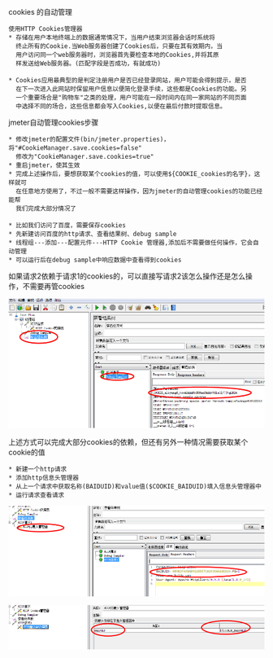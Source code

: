 cookies 的自动管理

    使用HTTP Cookies管理器
    * 存储在用户本地终端上的数据通常情况下，当用户结束浏览器会话时系统将
      终止所有的Cookie.当Web服务器创建了Cookies后，只要在其有效期内，当
      用户访问同一个web服务器时，浏览器首先要检查本地的Cookies,并将其原
      样发送给Web服务器。(匹配字段是否成功，有就成功)
      
    * Cookies应用最典型的是判定注册用户是否已经登录网站，用户可能会得到提示，是否
      在下一次进入此网站时保留用户信息以便简化登录手续，这些都是Cookies的功能。另
      一个重要场合是"购物车"之类的处理，用户可能在一段时间内在同一家网站的不同页面
      中选择不同的场合，这些信息都会写入Cookies,以便在最后付款时提取信息。
      
  jmeter自动管理cookies步骤
  
    * 修改jmeter的配置文件(bin/jmeter.properties)，将"#CookieManager.save.cookies=false"
      修改为"CookieManager.save.cookies=true"
    * 重启jmeter，使其生效
    * 完成上述操作后，要想获取某个cookies的值，可以使用${COOKIE_cookies的名字}，这样就可
      在任意地方使用了，不过一般不需要这样操作，因为jmeter的自动管理cookies的功能已经能帮
      我们完成大部分情况了
      
    * 比如我们访问了百度，需要保存cookies
    * 先新建访问百度的http请求、查看结果树、debug sample
    * 线程组---添加---配置元件---HTTP Cookie 管理器,添加后不需要做任何操作，它会自动管理
    * 可以运行后在debug sample中响应数据中查看得到cookies
    
如果请求2依赖于请求1的cookies的，可以直接写请求2该怎么操作还是怎么操作，不需要再管cookies

![jmeter](../picture/jmeter36.png)

上述方式可以完成大部分cookies的依赖，但还有另外一种情况需要获取某个cookie的值

    * 新建一个http请求
    * 添加http信息头管理器
    * 从上一个请求中获取名称(BAIDUID)和value值($COOKIE_BAIDUID)填入信息头管理器中
    * 运行请求查看请求
    
![jmeter](../picture/jmeter37.png)

![jmeter](../picture/jmeter38.png)
